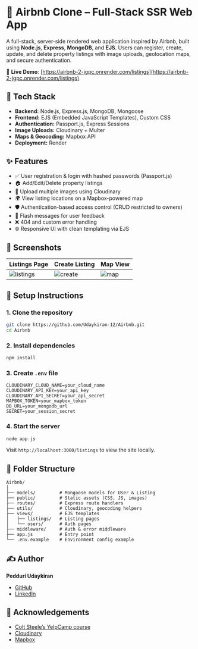 
# 🏡 Airbnb Clone – Full-Stack SSR Web App

A full-stack, server-side rendered web application inspired by Airbnb, built using **Node.js**, **Express**, **MongoDB**, and **EJS**. Users can register, create, update, and delete property listings with image uploads, geolocation maps, and secure authentication.

🚀 **Live Demo**: [https://airbnb-2-jgpc.onrender.com/listings](https://airbnb-2-jgpc.onrender.com/listings)

## 🔧 Tech Stack

- **Backend:** Node.js, Express.js, MongoDB, Mongoose
- **Frontend:** EJS (Embedded JavaScript Templates), Custom CSS
- **Authentication:** Passport.js, Express Sessions
- **Image Uploads:** Cloudinary + Multer
- **Maps & Geocoding:** Mapbox API
- **Deployment:** Render

## ✨ Features

- ✅ User registration & login with hashed passwords (Passport.js)
- 🏠 Add/Edit/Delete property listings
- 📸 Upload multiple images using Cloudinary
- 🌍 View listing locations on a Mapbox-powered map
- 🛡️ Authentication-based access control (CRUD restricted to owners)
- 💬 Flash messages for user feedback
- ❌ 404 and custom error handling
- 🌐 Responsive UI with clean templating via EJS

## 📸 Screenshots

| Listings Page | Create Listing | Map View |
|---------------|----------------|----------|
| ![listings](https://user-images.githubusercontent.com/1234567890/listings.png) | ![create](https://user-images.githubusercontent.com/1234567890/create.png) | ![map](https://user-images.githubusercontent.com/1234567890/map.png) |

## 🧩 Setup Instructions

### 1. Clone the repository
```bash
git clone https://github.com/Udaykiran-12/Airbnb.git
cd Airbnb
```

### 2. Install dependencies
```bash
npm install
```

### 3. Create `.env` file
```env
CLOUDINARY_CLOUD_NAME=your_cloud_name
CLOUDINARY_API_KEY=your_api_key
CLOUDINARY_API_SECRET=your_api_secret
MAPBOX_TOKEN=your_mapbox_token
DB_URL=your_mongodb_url
SECRET=your_session_secret
```

### 4. Start the server
```bash
node app.js
```

Visit `http://localhost:3000/listings` to view the site locally.

## 📂 Folder Structure

```
Airbnb/
│
├── models/         # Mongoose models for User & Listing
├── public/         # Static assets (CSS, JS, images)
├── routes/         # Express route handlers
├── utils/          # Cloudinary, geocoding helpers
├── views/          # EJS templates
│   ├── listings/   # Listing pages
│   └── users/      # Auth pages
├── middleware/     # Auth & error middleware
├── app.js          # Entry point
└── .env.example    # Environment config example
```

## ✍️ Author

**Pedduri Udaykiran**  
- [GitHub](https://github.com/Udaykiran-12)  
- [LinkedIn](https://www.linkedin.com/in/pedduri-udaykiran)



## 🙌 Acknowledgements

- [Colt Steele’s YelpCamp course](https://www.udemy.com/course/the-web-developer-bootcamp/)
- [Cloudinary](https://cloudinary.com/)
- [Mapbox](https://www.mapbox.com/)


